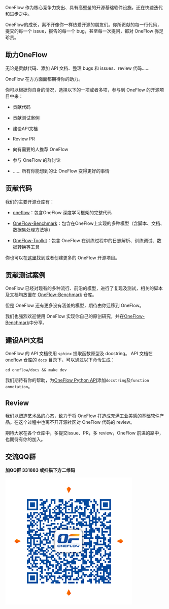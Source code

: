 

OneFlow 作为核心竞争力突出、具有高壁垒的开源基础软件设施，还在快速迭代和进步之中。

OneFlow的成长，离不开像你一样热爱开源的朋友们。你所贡献的每一行代码，提交的每一个 issue，报告的每一个 bug，甚至每一次提问，都对 OneFlow 弥足珍贵。

## 助力OneFlow

无论是贡献代码、添加 API 文档、整理 bugs 和 issues、review 代码……

OneFlow 在方方面面都期待你的助力。

你可以根据你自身的情况，选择以下的一项或者多项，参与到 OneFlow 的开源项目中来：

* 贡献代码

* 贡献测试案例

* 建设API文档

* Review PR

* 向有需要的人推荐 OneFlow

* 参与 OneFlow 的群讨论

* …… 所有你能想到的让 OneFlow 变得更好的事情


## 贡献代码
我们的主要开源仓库有：

* [oneflow](https://github.com/Oneflow-Inc/oneflow)：包含OneFlow 深度学习框架的完整代码

* [OneFlow-Benchmark](https://github.com/Oneflow-Inc/OneFlow-Benchmark)：包含在OneFlow上实现的多种模型（含脚本、文档、数据集处理方法等）

* [OneFlow-Toolkit](https://github.com/Oneflow-Inc/oneflow_toolkit)：包含 OneFlow 在训练过程中的日志解析、训练调试、数据转换等工具

你也可以在[这里](https://github.com/Oneflow-Inc)找到或者创建更多的 OneFlow 开源项目。

## 贡献测试案例

OneFlow 已经对现有的多种流行、前沿的模型，进行了复现及测试，相关的脚本及文档均放置在 [OneFlow-Benchmark](https://github.com/Oneflow-Inc/OneFlow-Benchmark) 仓库。

但是 OneFlow 还有更多没有涵盖的模型，期待由你迁移到 OneFlow。

我们也强烈欢迎使用 OneFlow 实现你自己的原创研究，并在[OneFlow-Benchmark](https://github.com/Oneflow-Inc/OneFlow-Benchmark)中分享。

## 建设API文档
OneFlow 的 API 文档使用 `sphinx` 提取函数原型及 docstring。
API 文档在 [oneflow](https://github.com/Oneflow-Inc/oneflow) 仓库的 `docs` 目录下，可以通过以下命令生成：

```shell
cd oneflow/docs && make dev
```

我们期待有你的帮助，为[OneFlow Python API](https://github.com/Oneflow-Inc/oneflow/tree/develop/oneflow/python)添加`docstring`及`function annotation`。

## Review
我们以塑造艺术品的心态，致力于将 OneFlow 打造成充满工业美感的基础软件产品。在这个过程中也离不开开源社区对 OneFlow 代码的 review。

期待大家在各个仓库中，多提交issue、PR，多 review，OneFlow 前进的路中，也期待有你的加入。

## 交流QQ群

**加QQ群 331883 或扫描下方二维码**

![qq group](imgs/qq_group.png)
